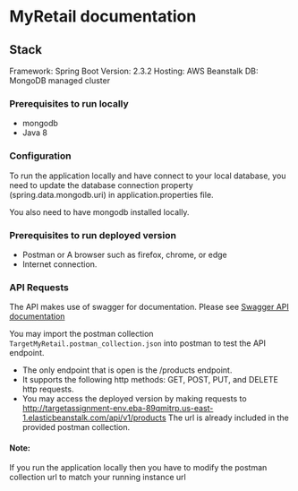 # MyRetail documentation

## Stack
Framework: Spring Boot Version: 2.3.2
Hosting: AWS Beanstalk
DB: MongoDB managed cluster

### Prerequisites to run locally
* mongodb
* Java 8

### Configuration
To run the application locally and have connect to your local
database, you need to update the database connection property (spring.data.mongodb.uri)
in application.properties file. 

You also need to have mongodb installed locally. 

### Prerequisites to run deployed version
* Postman or A browser such as firefox, chrome, or edge
* Internet connection. 


### API Requests
The API makes use of swagger for documentation. 
Please see <a href="http://targetassignment-env.eba-89qmitrp.us-east-1.elasticbeanstalk.com/swagger-ui.html"> Swagger API documentation</a>

You may import the postman collection `TargetMyRetail.postman_collection.json`
into postman to test the API endpoint. 
* The only endpoint that is open is the /products endpoint. 
* It supports the following http methods: GET, POST, PUT, and DELETE
http requests. 
* You may access the deployed version by making requests to http://targetassignment-env.eba-89qmitrp.us-east-1.elasticbeanstalk.com/api/v1/products
The url is already included in the provided postman collection.


#### Note: 
If you run the application locally then you have to modify the postman collection url to match your running instance url







